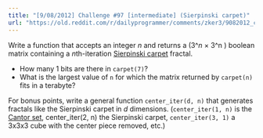 ```yaml
---
title: "[9/08/2012] Challenge #97 [intermediate] (Sierpinski carpet)"
url: "https://old.reddit.com/r/dailyprogrammer/comments/zker3/9082012_challenge_97_intermediate_sierpinski/"
---
```


Write a function that accepts an integer *n* and returns a (3^*n* × 3^n ) boolean matrix containing a *n*th-iteration [Sierpinski carpet](http://en.wikipedia.org/wiki/Sierpinski_carpet) fractal.

* How many 1 bits are there in `carpet(7)`?
* What is the largest value of `n` for which the matrix returned by  `carpet(n)` fits in a terabyte?

For bonus points, write a general function `center_iter(d, n)` that generates fractals like the Sierpinski carpet in *d* dimensions. (`center_iter(1, n)` is the [Cantor set](http://en.wikipedia.org/wiki/Cantor_set), center_iter(2, n) the Sierpinski carpet, `center_iter(3, 1)` a 3x3x3 cube with the center piece removed, etc.)